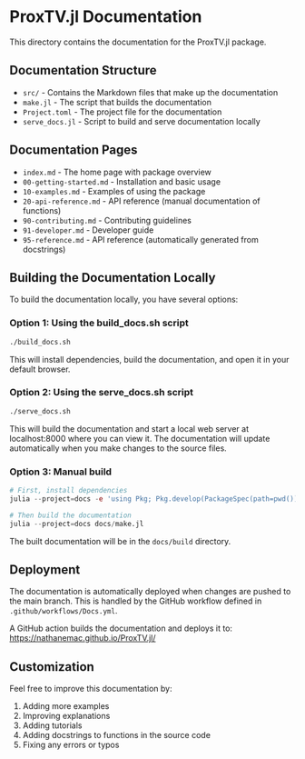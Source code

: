 # ProxTV.jl Documentation

This directory contains the documentation for the ProxTV.jl package.

## Documentation Structure

- `src/` - Contains the Markdown files that make up the documentation
- `make.jl` - The script that builds the documentation
- `Project.toml` - The project file for the documentation
- `serve_docs.jl` - Script to build and serve documentation locally

## Documentation Pages

- `index.md` - The home page with package overview
- `00-getting-started.md` - Installation and basic usage
- `10-examples.md` - Examples of using the package
- `20-api-reference.md` - API reference (manual documentation of functions)
- `90-contributing.md` - Contributing guidelines
- `91-developer.md` - Developer guide
- `95-reference.md` - API reference (automatically generated from docstrings)

## Building the Documentation Locally

To build the documentation locally, you have several options:

### Option 1: Using the build_docs.sh script

```bash
./build_docs.sh
```

This will install dependencies, build the documentation, and open it in your default browser.

### Option 2: Using the serve_docs.sh script

```bash
./serve_docs.sh
```

This will build the documentation and start a local web server at localhost:8000 where you can view it. The documentation will update automatically when you make changes to the source files.

### Option 3: Manual build

```julia
# First, install dependencies
julia --project=docs -e 'using Pkg; Pkg.develop(PackageSpec(path=pwd())); Pkg.instantiate()'

# Then build the documentation
julia --project=docs docs/make.jl
```

The built documentation will be in the `docs/build` directory.

## Deployment

The documentation is automatically deployed when changes are pushed to the main branch. This is handled by the GitHub workflow defined in `.github/workflows/Docs.yml`.

A GitHub action builds the documentation and deploys it to:
<https://nathanemac.github.io/ProxTV.jl/>

## Customization

Feel free to improve this documentation by:

1. Adding more examples
2. Improving explanations
3. Adding tutorials
4. Adding docstrings to functions in the source code
5. Fixing any errors or typos
